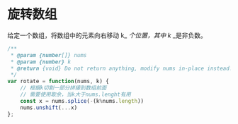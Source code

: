 # 旋转数组
给定一个数组，将数组中的元素向右移动 k_ _个位置，其中 k_ _是非负数。
```javascript
/**
 * @param {number[]} nums
 * @param {number} k
 * @return {void} Do not return anything, modify nums in-place instead.
 */
var rotate = function(nums, k) {
  	// 根据k切割一部分拼接到数组前面
    // 需要使用取余，当k大于nums.lenght有用
    const x = nums.splice(-(k%nums.length))
    nums.unshift(...x)  
};
```
